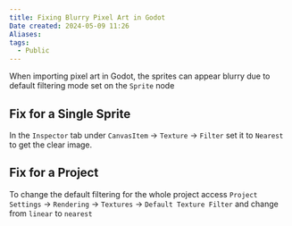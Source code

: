 ```yaml
---
title: Fixing Blurry Pixel Art in Godot
Date created: 2024-05-09 11:26
Aliases:
tags: 
  - Public
---
```


When importing pixel art in Godot, the sprites can appear blurry due to default filtering mode set on the `Sprite` node

## Fix for a Single Sprite
In the  `Inspector` tab under `CanvasItem` -> `Texture` -> `Filter` set it to `Nearest` to get the clear image.

## Fix for a Project
To change the default filtering for the whole project access `Project Settings` -> `Rendering` -> `Textures` -> `Default Texture Filter` and change from `linear` to `nearest`